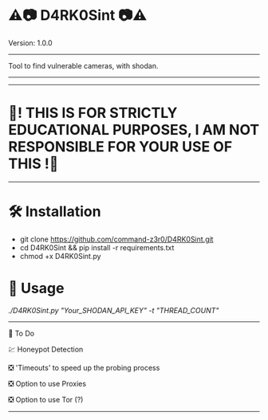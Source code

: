   # ⚠️📷 D4RK0Sint 📷⚠️

Version: 1.0.0
**************************************************************************
Tool to find vulnerable cameras, with shodan.
**************************************************************************
------------------------------------------------------------------------------------------------------
# 🚧! THIS IS FOR STRICTLY EDUCATIONAL PURPOSES, I AM NOT RESPONSIBLE FOR YOUR USE OF THIS !🚧
------------------------------------------------------------------------------------------------------

 # 🛠 Installation

 * git clone https://github.com/command-z3r0/D4RK0Sint.git
 * cd D4RK0Sint && pip install -r requirements.txt
 * chmod +x D4RK0Sint.py
# 📃 Usage

 _./D4RK0Sint.py "Your_SHODAN_API_KEY" -t "THREAD_COUNT"_
 
 
-----------------------------------------------------------------------------------------------------
📌 To Do

💹 Honeypot Detection

❎ 'Timeouts' to speed up the probing process

❎ Option to use Proxies

❎ Option to use Tor (?)

-----------------------------------------------------------------------------------------------------



